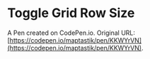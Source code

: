 # Toggle Grid Row Size

A Pen created on CodePen.io. Original URL: [https://codepen.io/maptastik/pen/KKWYrVN](https://codepen.io/maptastik/pen/KKWYrVN).


